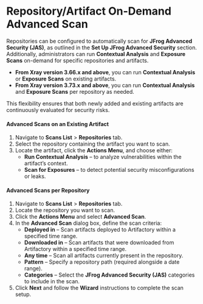 # Repository/Artifact On-Demand Advanced Scan

Repositories can be configured to automatically scan for **JFrog Advanced Security (JAS)**, as outlined in the **Set Up JFrog Advanced Security** section. Additionally, administrators can run **Contextual Analysis** and **Exposure Scans** on-demand for specific repositories and artifacts.

* **From Xray version 3.66.x and above**, you can run **Contextual Analysis** or **Exposure Scans** on existing artifacts.
* **From Xray version 3.73.x and above**, you can run **Contextual Analysis** and **Exposure Scans** per repository as needed.

This flexibility ensures that both newly added and existing artifacts are continuously evaluated for security risks.

#### **Advanced Scans on an Existing Artifact**

1. Navigate to **Scans List** > **Repositories** tab.
2. Select the repository containing the artifact you want to scan.
3. Locate the artifact, click the **Actions Menu**, and choose either:
   * **Run Contextual Analysis** – to analyze vulnerabilities within the artifact’s context.
   * **Scan for Exposures** – to detect potential security misconfigurations or leaks.

#### **Advanced Scans per Repository**

1. Navigate to **Scans List** > **Repositories** tab.
2. Locate the repository you want to scan.
3. Click the **Actions Menu** and select **Advanced Scan**.
4. In the **Advanced Scan** dialog box, define the scan criteria:
   * **Deployed in** – Scan artifacts deployed to Artifactory within a specified time range.
   * **Downloaded in** – Scan artifacts that were downloaded from Artifactory within a specified time range.
   * **Any time** – Scan all artifacts currently present in the repository.
   * **Pattern** – Specify a repository path (required alongside a date range).
   * **Categories** – Select the **JFrog Advanced Security (JAS)** categories to include in the scan.
5. Click **Next** and follow the **Wizard** instructions to complete the scan setup.


